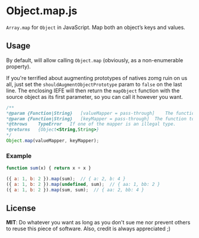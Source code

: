 Object.map.js
=============

`Array.map` for `Object` in JavaScript. Map both an object’s keys and values.

Usage
-----

By default, will allow calling `Object.map` (obviously, as a non-enumerable property).

If you're terrified about augmenting prototypes of natives zomg ruin on us all, just set the `shouldAugmentObjectPrototype` param to `false` on the last line. The enclosing IEFE will then return the `mapObject` function with the source object as its first parameter, so you can call it however you want.


```JavaScript
/**
*@param	{Function|String}	[valueMapper = pass-through]	The function to map the value from the source's value. Will be passed the current value, the original key, and the mapped key. If a string, will be set to an accessor for that attribute.
*@param	{Function|String}	[keyMapper = pass-through]	The function to map the key from the source's key. Will be passed the original key and the original value. If a string, will be set to an accessor for that attribute.
*@throws	TypeError	If one of the mapper is an illegal type.
*@returns	{Object<String,String>}
*/
Object.map(valueMapper, keyMapper);
```

### Example

```JavaScript
function sum(x) { return x + x }

({ a: 1, b: 2 }).map(sum);  // { a: 2, b: 4 }
({ a: 1, b: 2 }).map(undefined, sum);  // { aa: 1, bb: 2 }
({ a: 1, b: 2 }).map(sum, sum);  // { aa: 2, bb: 4 }
```


License
-------

**MIT**: Do whatever you want as long as you don't sue me nor prevent others to reuse this piece of software.
Also, credit is always appreciated  ;)
